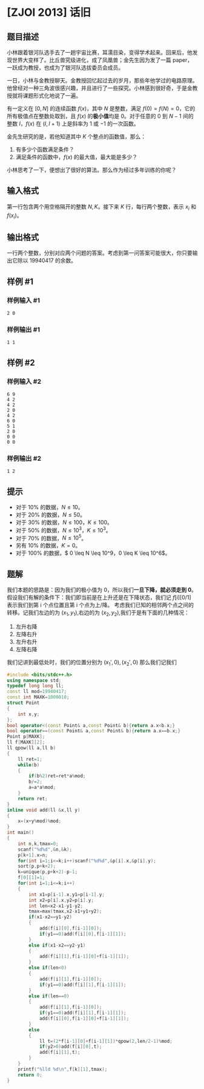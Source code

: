# [ZJOI 2013] 话旧

## 题目描述

小林跟着银河队选手去了一趟宇宙比赛，耳濡目染，变得学术起来。回来后，他发现世界大变样了。比丘兽究级进化，成了凤凰兽；金先生因为发了一篇 paper，一跃成为教授，也成为了银河队选拔委员会成员。

一日，小林与金教授聊天。金教授回忆起过去的岁月，那些年他学过的电路原理。他曾经对一种三角波很感兴趣，并且进行了一些探究。小林感到很好奇，于是金教授就将课题形式化地说了一遍。

有一定义在 $[0,N]$ 的连续函数 $f(x)$，其中 $N$ 是整数，满足 $f(0)=f(N)=0$，它的所有极值点在整数处取到，且 $f(x)$ 的**极小值**均是 $0$。对于任意的 $0$ 到 $N-1$ 间的整数 $I$，$f(x)$ 在 $(I, I+1)$ 上是斜率为 $1$ 或 $-1$ 的一次函数。

金先生研究的是，若他知道其中 $K$ 个整点的函数值，那么：

1. 有多少个函数满足条件？
2. 满足条件的函数中，$f(x)$ 的最大值，最大能是多少？

小林思考了一下，便想出了很好的算法。那么作为经过多年训练的你呢？

## 输入格式

第一行包含两个用空格隔开的整数 $N,K$。接下来 $K$ 行，每行两个整数，表示 $x_i$ 和 $f(x_i)$。

## 输出格式

一行两个整数，分别对应两个问题的答案。考虑到第一问答案可能很大，你只要输出它除以 $19940417$ 的余数。

## 样例 #1

### 样例输入 #1

```
2 0
```

### 样例输出 #1

```
1 1
```

## 样例 #2

### 样例输入 #2

```
6 9
4 2
4 2
2 0
4 2
6 0
5 1
2 0
0 0
0 0
```

### 样例输出 #2

```
1 2
```

## 提示

- 对于 $10\%$ 的数据，$N \leq 10$。
- 对于 $20\%$ 的数据，$N \leq 50$。
- 对于 $30\%$ 的数据，$N \leq 100$，$K \leq 100$。
- 对于 $50\%$ 的数据，$N \leq 10^3$，$K \leq 10^3$。
- 对于 $70\%$ 的数据，$N \leq 10^5$。
- 另有 $10\%$ 的数据，$K=0$。
- 对于 $100\%$ 的数据，$ 0 \leq N \leq 10^9$，$0 \leq K \leq 10^6$。

## 题解
我们本题的思路是：因为我们的极小值为 0，所以我们**一旦下降，就必须走到 0**。假设我们有解的条件下：我们即当前是在上升还是在下降状态，我们记 $f[i][0/1]$ 表示我们到第 i 个点位置且第 i 个点为上/降。
考虑我们已知的相邻两个点之间的转移。记我们左边的为 $(x_{1},y_{1})$,右边的为 $(x_{2},y_{2})$,我们于是有下面的几种情况：
1. 左升右降
2. 左降右升
3. 左升右升
4. 左降右降

我们记讲到最低处时，我们的位置分别为 $(x_{1}',0),(x_{2}',0)$ 那么我们记我们

```cpp
#include <bits/stdc++.h>
using namespace std;
typedef long long ll;
const ll mod=19940417;
const int MAXK=1000010;
struct Point
{
	int x,y;
};
bool operator<(const Point& a,const Point& b){return a.x<b.x;}
bool operator==(const Point& a,const Point& b){return a.x==b.x;}
Point p[MAXK];
ll f[MAXK][2];
ll qpow(ll a,ll b)
{
	ll ret=1;
	while(b)
	{
		if(b%2)ret=ret*a%mod;
		b/=2;
		a=a*a%mod;
	}
	return ret;
}
inline void add(ll &x,ll y)
{
	x=(x+y%mod)%mod;
}
int main()
{
	int n,k,tmax=0;
	scanf("%d%d",&n,&k);
	p[k+1].x=n;
	for(int i=1;i<=k;i++)scanf("%d%d",&p[i].x,&p[i].y);
	sort(p,p+k+2);
	k=unique(p,p+k+2)-p-1;
	f[0][1]=1;
	for(int i=1;i<=k;i++)
	{
		int x1=p[i-1].x,y1=p[i-1].y;
		int x2=p[i].x,y2=p[i].y;
		int len=x2-x1-y1-y2;
		tmax=max(tmax,x2-x1+y1+y2);
		if(x1-x2==y1-y2)
		{
			add(f[i][0],f[i-1][0]);
			if(y1==0)add(f[i][0],f[i-1][1]);
		}
		else if(x1-x2==y2-y1)
		{
			add(f[i][1],f[i-1][0]+f[i-1][1]);
		}
		else if(len<0)
		{
			add(f[i][1],f[i-1][0]);
			if(y1==0)add(f[i][1],f[i-1][1]);
		}
		else if(len==0)
		{
			add(f[i][1],f[i-1][0]);
			if(y1==0)add(f[i][1],f[i-1][1]);
			add(f[i][0],f[i-1][0]+f[i-1][1]);
		}
		else
		{
			ll t=(2*f[i-1][0]+f[i-1][1])*qpow(2,len/2-1)%mod;
			if(y2>0)add(f[i][0],t);
			add(f[i][1],t);
		}
	}
	printf("%lld %d\n",f[k][1],tmax);
	return 0;
}
```